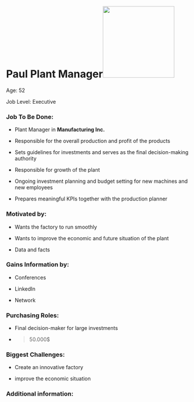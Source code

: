 # Paul Plant Manager<img title="" src="https://lh5.googleusercontent.com/jhv-mN9_QydGhvjcppogQ_13ntjWe-eh5OQ4MS5CG180eaxUHP3z44Uqega6TEboOWySEkaGAi_TsNdhyGZRQE-GOllIqponrX2H_HsxcHi7YPZet6dp4y9Kk8cTw1ukrzgDOo54T-SMCqODRECCiafsRQlX0rVeFhGugaD23GYfdMfkP6aCOttwXM376Q" alt="" width="195" data-align="left">

Age: 52

Job Level: Executive

### Job To Be Done:

- Plant Manager in **Manufacturing Inc.**

- Responsible for the overall production and profit of the products

- Sets guidelines for investments and serves as the final decision-making authority

- Responsible for growth of the plant

- Ongoing investment planning and budget setting for new machines and new employees

- Prepares meaningful KPIs together with the production planner

### Motivated by:

- Wants the factory to run smoothly

- Wants to improve the economic and future situation of the plant

- Data and facts

### Gains Information by:

- Conferences

- LinkedIn

- Network

### Purchasing Roles:

- Final decision-maker for large investments

- > 50.000$

### Biggest Challenges:

- Create an innovative factory

- improve the economic situation

### Additional information:


